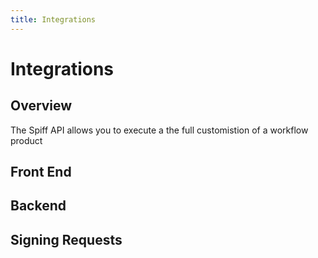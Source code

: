 ```yaml
---
title: Integrations
---
```


# Integrations

## Overview
The Spiff API allows you to execute a the full customistion of a workflow product

## Front End

## Backend

## Signing Requests

